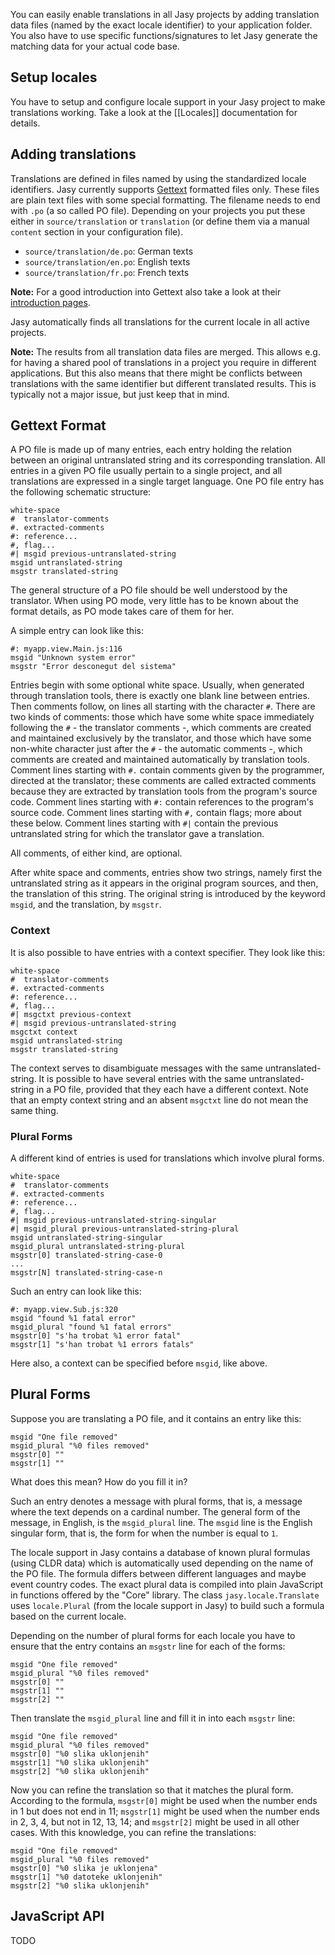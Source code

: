 You can easily enable translations in all Jasy projects by adding translation data files (named by the exact locale identifier) to your application folder. You also have to use specific functions/signatures to let Jasy generate the matching data for your actual code base. 

## Setup locales

You have to setup and configure locale support in your Jasy project to make translations working. Take a look at the [[Locales]] documentation for details.

## Adding translations

Translations are defined in files named by using the standardized locale identifiers. Jasy currently supports [Gettext](http://www.gnu.org/software/gettext/) formatted files only. These files are plain text files with some special formatting. The filename needs to end with `.po` (a so called PO file). Depending on your projects you put these either in `source/translation` or `translation` (or define them via a manual `content` section in your configuration file).

- `source/translation/de.po`: German texts
- `source/translation/en.po`: English texts
- `source/translation/fr.po`: French texts

**Note:** For a good introduction into Gettext also take a look at their [introduction pages](http://www.gnu.org/software/gettext/manual/gettext.html#Introduction).

Jasy automatically finds all translations for the current locale in all active projects. 

**Note:** The results from all translation data files are merged. This allows e.g. for having a shared pool of translations in a project you require in different applications. But this also means that there might be conflicts between translations with the same identifier but different translated results. This is typically not a major issue, but just keep that in mind.

## Gettext Format

A PO file is made up of many entries, each entry holding the relation between an original untranslated string and its corresponding translation. All entries in a given PO file usually pertain to a single project, and all translations are expressed in a single target language. One PO file entry has the following schematic structure:

    white-space
    #  translator-comments
    #. extracted-comments
    #: reference...
    #, flag...
    #| msgid previous-untranslated-string
    msgid untranslated-string
    msgstr translated-string

The general structure of a PO file should be well understood by the translator. When using PO mode, very little has to be known about the format details, as PO mode takes care of them for her.

A simple entry can look like this:

    #: myapp.view.Main.js:116
    msgid "Unknown system error"
    msgstr "Error desconegut del sistema"

Entries begin with some optional white space. Usually, when generated through translation tools, there is exactly one blank line between entries. Then comments follow, on lines all starting with the character `#`. There are two kinds of comments: those which have some white space immediately following the `#` - the translator comments -, which comments are created and maintained exclusively by the translator, and those which have some non-white character just after the `#` - the automatic comments -, which comments are created and maintained automatically by translation tools. Comment lines starting with `#.` contain comments given by the programmer, directed at the translator; these comments are called extracted comments because they are extracted by translation tools from the program's source code. Comment lines starting with `#:` contain references to the program's source code. Comment lines starting with `#,` contain flags; more about these below. Comment lines starting with `#|` contain the previous untranslated string for which the translator gave a translation.

All comments, of either kind, are optional.

After white space and comments, entries show two strings, namely first the untranslated string as it appears in the original program sources, and then, the translation of this string. The original string is introduced by the keyword `msgid`, and the translation, by `msgstr`.

### Context

It is also possible to have entries with a context specifier. They look like this:

    white-space
    #  translator-comments
    #. extracted-comments
    #: reference...
    #, flag...
    #| msgctxt previous-context
    #| msgid previous-untranslated-string
    msgctxt context
    msgid untranslated-string
    msgstr translated-string

The context serves to disambiguate messages with the same untranslated-string. It is possible to have several entries with the same untranslated-string in a PO file, provided that they each have a different context. Note that an empty context string and an absent `msgctxt` line do not mean the same thing.

### Plural Forms

A different kind of entries is used for translations which involve plural forms.

    white-space
    #  translator-comments
    #. extracted-comments
    #: reference...
    #, flag...
    #| msgid previous-untranslated-string-singular
    #| msgid_plural previous-untranslated-string-plural
    msgid untranslated-string-singular
    msgid_plural untranslated-string-plural
    msgstr[0] translated-string-case-0
    ...
    msgstr[N] translated-string-case-n

Such an entry can look like this:

    #: myapp.view.Sub.js:320
    msgid "found %1 fatal error"
    msgid_plural "found %1 fatal errors"
    msgstr[0] "s'ha trobat %1 error fatal"
    msgstr[1] "s'han trobat %1 errors fatals"

Here also, a context can be specified before `msgid`, like above.


## Plural Forms

Suppose you are translating a PO file, and it contains an entry like this:

    msgid "One file removed"
    msgid_plural "%0 files removed"
    msgstr[0] ""
    msgstr[1] ""

What does this mean? How do you fill it in?

Such an entry denotes a message with plural forms, that is, a message where the text depends on a cardinal number. The general form of the message, in English, is the `msgid_plural` line. The `msgid` line is the English singular form, that is, the form for when the number is equal to `1`. 

The locale support in Jasy contains a database of known plural formulas (using CLDR data) which is automatically used depending on the name of the PO file. The formula differs between different languages and maybe event country codes. The exact plural data is compiled into plain JavaScript in functions offered by the "Core" library. The class `jasy.locale.Translate` uses `locale.Plural` (from the locale support in Jasy) to build such a formula based on the current locale.

Depending on the number of plural forms for each locale you have to ensure that the entry contains an `msgstr` line for each of the forms:

    msgid "One file removed"
    msgid_plural "%0 files removed"
    msgstr[0] ""
    msgstr[1] ""
    msgstr[2] ""

Then translate the `msgid_plural` line and fill it in into each `msgstr` line:

    msgid "One file removed"
    msgid_plural "%0 files removed"
    msgstr[0] "%0 slika uklonjenih"
    msgstr[1] "%0 slika uklonjenih"
    msgstr[2] "%0 slika uklonjenih"

Now you can refine the translation so that it matches the plural form. According to the formula, `msgstr[0]` might be used when the number ends in 1 but does not end in 11; `msgstr[1]` might be used when the number ends in 2, 3, 4, but not in 12, 13, 14; and `msgstr[2]` might be used in all other cases. With this knowledge, you can refine the translations:

    msgid "One file removed"
    msgid_plural "%0 files removed"
    msgstr[0] "%0 slika je uklonjena"
    msgstr[1] "%0 datoteke uklonjenih"
    msgstr[2] "%0 slika uklonjenih"


## JavaScript API

TODO

